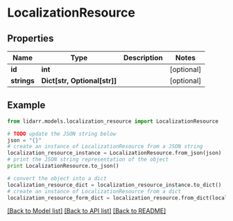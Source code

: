 # LocalizationResource


## Properties
Name | Type | Description | Notes
------------ | ------------- | ------------- | -------------
**id** | **int** |  | [optional] 
**strings** | **Dict[str, Optional[str]]** |  | [optional] 

## Example

```python
from lidarr.models.localization_resource import LocalizationResource

# TODO update the JSON string below
json = "{}"
# create an instance of LocalizationResource from a JSON string
localization_resource_instance = LocalizationResource.from_json(json)
# print the JSON string representation of the object
print LocalizationResource.to_json()

# convert the object into a dict
localization_resource_dict = localization_resource_instance.to_dict()
# create an instance of LocalizationResource from a dict
localization_resource_form_dict = localization_resource.from_dict(localization_resource_dict)
```
[[Back to Model list]](../README.md#documentation-for-models) [[Back to API list]](../README.md#documentation-for-api-endpoints) [[Back to README]](../README.md)


